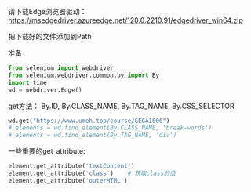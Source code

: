 请下载Edge浏览器驱动：https://msedgedriver.azureedge.net/120.0.2210.91/edgedriver_win64.zip  

把下载好的文件添加到Path



准备
```python
from selenium import webdriver
from selenium.webdriver.common.by import By
import time
wd = webdriver.Edge()
```

get方法：
By.ID, By.CLASS_NAME, By.TAG_NAME, By.CSS_SELECTOR
```python
wd.get("https://www.umeh.top/course/GEGA1006")
# elements = wd.find_element(By.CLASS_NAME, 'break-words')
# elements = wd.find_element(By.TAG_NAME, 'div')
```

一些重要的get_attribute:
```python
element.get_attribute('textContent')
element.get_attribute('class')    # 获取class的值
element.get_attribute('outerHTML')
```
